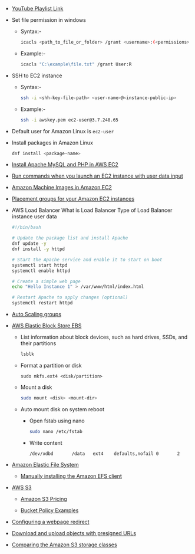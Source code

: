 - [YouTube Playlist Link](https://www.youtube.com/playlist?list=PLbGui_ZYuhiiP7MwyVbZn4gkkJA4r5Hqp)

- Set file permission in windows

  - Syntax:-
    
    ```sh
    icacls <path_to_file_or_folder> /grant <username>:(<permissions>)
    ```

  - Example:-
  
    ```sh
    icacls "C:\example\file.txt" /grant User:R
    ```

- SSH to EC2 instance

  - Syntax:-

    ```sh
    ssh -i <shh-key-file-path> <user-name>@<instance-public-ip>
    ```

  - Example:-
 
    ```sh
    ssh -i awskey.pem ec2-user@3.7.248.65
    ```

- Default user for Amazon Linux is `ec2-user`

- Install packages in Amazon Linux

  ```sh
  dnf install <package-name>
  ```

- [Install Apache MySQL and PHP in AWS EC2](https://docs.aws.amazon.com/linux/al2023/ug/ec2-lamp-amazon-linux-2023.html)

- [Run commands when you launch an EC2 instance with user data input
](https://docs.aws.amazon.com/AWSEC2/latest/UserGuide/user-data.html)

- [Amazon Machine Images in Amazon EC2](https://docs.aws.amazon.com/AWSEC2/latest/UserGuide/AMIs.html)

- [Placement groups for your Amazon EC2 instances](https://docs.aws.amazon.com/AWSEC2/latest/UserGuide/placement-groups.html)

- AWS Load Balancer What is Load Balancer Type of Load Balancer instance user data

  ```sh
  #!/bin/bash
  
  # Update the package list and install Apache
  dnf update -y
  dnf install -y httpd
  
  # Start the Apache service and enable it to start on boot
  systemctl start httpd
  systemctl enable httpd
  
  # Create a simple web page
  echo "Hello Instance 1" > /var/www/html/index.html
  
  # Restart Apache to apply changes (optional)
  systemctl restart httpd
  ```

- [Auto Scaling groups](https://docs.aws.amazon.com/autoscaling/ec2/userguide/auto-scaling-groups.html)

- [AWS Elastic Block Store EBS](https://youtu.be/nhds4IbMUIk?si=t3sik1LWAu1vJAQl)

  - List information about block devices, such as hard drives, SSDs, and their partitions
  
    ```sh
    lsblk
    ```
  
  - Format a partition or disk
  
    ```
    sudo mkfs.ext4 <disk/partition>
    ```

  - Mount a disk

    ```sh
    sudo mount <disk> <mount-dir>
    ```

  - Auto mount disk on system reboot
  
    - Open fstab using nano

      ```sh
      sudo nano /etc/fstab
      ```
    
    - Write content

      ```config
      /dev/xdbd       /data   ext4    defaults,nofail 0       2
      ```

- [Amazon Elastic File System](https://docs.aws.amazon.com/efs/latest/ug/whatisefs.html)

  - [Manually installing the Amazon EFS client](https://docs.aws.amazon.com/efs/latest/ug/installing-amazon-efs-utils.html) 

- [AWS S3](https://docs.aws.amazon.com/s3/)

  - [Amazon S3 Pricing](https://aws.amazon.com/s3/pricing/)

  - [Bucket Policy Examples](https://docs.aws.amazon.com/AmazonS3/latest/userguide/example-bucket-policies.html?icmpid=docs_amazons3_console)

- [Configuring a webpage redirect](https://docs.aws.amazon.com/AmazonS3/latest/userguide/how-to-page-redirect.html)

- [Download and upload objects with presigned URLs](https://docs.aws.amazon.com/AmazonS3/latest/userguide/using-presigned-url.html)

- [Comparing the Amazon S3 storage classes](https://docs.aws.amazon.com/AmazonS3/latest/userguide/storage-class-intro.html#sc-compare)